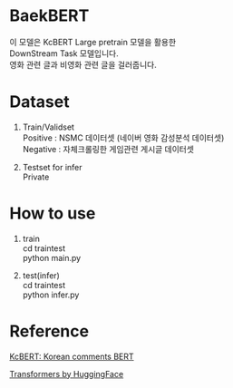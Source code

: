 # BaekBERT
이 모델은 KcBERT Large pretrain 모델을 활용한  
DownStream Task 모델입니다.  
영화 관련 글과 비영화 관련 글을 걸러줍니다.  

# Dataset
1. Train/Validset  
Positive : NSMC 데이터셋 (네이버 영화 감성분석 데이터셋)  
Negative : 자체크롤링한 게임관련 게시글 데이터셋  
  
2. Testset for infer  
Private

# How to use
1. train  
cd traintest  
python main.py

2. test(infer)  
cd traintest  
python infer.py

# Reference
[KcBERT: Korean comments BERT](https://github.com/Beomi/KcBERT)

[Transformers by HuggingFace](https://github.com/huggingface/transformers)
